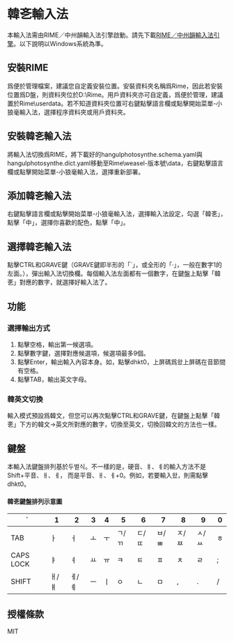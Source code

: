 # 韓㐎輸入法
本輸入法需由RIME／中州韻輸入法引擎啟動。請先下載[RIME／中州韻輸入法引擎](https://rime.im/download)。以下說明以Windows系統為準。
## 安裝RIME
爲便於管理檔案，建議您自定義安裝位置。安裝資料夾名稱爲Rime，因此若安裝位置爲D盤，則資料夾位於D:\Rime。用戶資料夾亦可自定義，爲便於管理，建議置於Rime\userdata。若不知道資料夾位置可右鍵點擊語言欄或點擊開始菜單-小狼毫輸入法，選擇程序資料夾或用戶資料夾。
## 安裝韓㐎輸入法
將輸入法切換爲RIME，將下載好的hangulphotosynthe.schema.yaml與hangulphotosynthe.dict.yaml移動至Rime\weasel-版本號\data，右鍵點擊語言欄或點擊開始菜單-小狼毫輸入法，選擇重新部署。
## 添加韓㐎輸入法
右鍵點擊語言欄或點擊開始菜單-小狼毫輸入法，選擇輸入法設定，勾選「韓㐎」，點擊「中」，選擇你喜歡的配色，點擊「中」。
## 選擇韓㐎輸入法
點擊CTRL和GRAVE鍵（GRAVE鍵即半形的「`」，或全形的「·」，一般在數字1的左面。），彈出輸入法切換欄。每個輸入法左面都有一個數字，在鍵盤上點擊「韓㐎」對應的數字，就選擇好輸入法了。
## 功能
### 選擇輸出方式
1. 點擊空格，輸出第一候選項。
2. 點擊數字鍵，選擇對應候選項，候選項最多9個。
3. 點擊Enter，輸出輸入內容本身。如，點擊dhkt0，上屏碼爲왔上屏碼在音節間有空格。
4. 點擊TAB，輸出英文字母。
### 韓英文切換
輸入模式預設爲韓文，但您可以再次點擊CTRL和GRAVE鍵，在鍵盤上點擊「韓㐎」下方的韓文→英文所對應的數字，切換至英文，切換回韓文的方法也一樣。
## 鍵盤
本輸入法鍵盤排列基於두벌식。不一樣的是，硬音、ㅒ、ㅖ的輸入方法不是Shift+平音、ㅐ、ㅔ， 而是平音、ㅐ、ㅔ+0。例如，若要輸入왔，則需點擊dhkt0。

#### 韓㐎鍵盤排列示意圖
|`|1|2|3|4|5|6|7|8|9|0|
|----|----|----|----|----|----|----|----|----|----|----|
|TAB|ㅏ|ㅓ|ㅗ|ㅜ|ㄱ/ㄲ|ㄷ/ㄸ|ㅂ/ㅃ|ㅈ/ㅉ|ㅅ/ㅆ|ㅎ|
|CAPS LOCK|ㅑ|ㅕ|ㅛ|ㅠ|ㅋ|ㅌ|ㅍ|ㅊ|ㄹ|;|
|SHIFT|ㅐ/ㅒ|ㅔ/ㅖ|ㅡ|ㅣ|ㅇ|ㄴ|ㅁ|,|.|/|
## 授權條款
MIT
